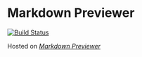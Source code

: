 # Markdown Previewer

[![Build Status](https://travis-ci.org/ayush987goyal/mardown-previewer.svg?branch=master)](https://travis-ci.org/ayush987goyal/mardown-previewer)

Hosted on *[Markdown Previewer](https://ayush987goyal.github.io/mardown-previewer/)*
